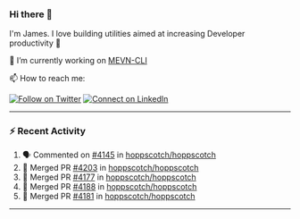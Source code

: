 ### Hi there 👋

I'm James. I love building utilities aimed at increasing Developer productivity :raised_hands: 

🔭 I’m currently working on [MEVN-CLI](https://github.com/madlabsinc/mevn-cli)

📫 How to reach me:

[![Follow on Twitter](https://img.shields.io/badge/--twitter?label=Twitter&logo=Twitter&style=social)](https://twitter.com/james_madhacks) [![Connect on LinkedIn](https://img.shields.io/badge/--linkedin?label=LinkedIn&logo=LinkedIn&style=social)](https://www.linkedin.com/in/jamesgeorge007)

---

### :zap: Recent Activity

<!--START_SECTION:activity-->
1. 🗣 Commented on [#4145](https://github.com/hoppscotch/hoppscotch/issues/4145#issuecomment-2244821558) in [hoppscotch/hoppscotch](https://github.com/hoppscotch/hoppscotch)
2. 🎉 Merged PR [#4203](https://github.com/hoppscotch/hoppscotch/pull/4203) in [hoppscotch/hoppscotch](https://github.com/hoppscotch/hoppscotch)
3. 🎉 Merged PR [#4177](https://github.com/hoppscotch/hoppscotch/pull/4177) in [hoppscotch/hoppscotch](https://github.com/hoppscotch/hoppscotch)
4. 🎉 Merged PR [#4188](https://github.com/hoppscotch/hoppscotch/pull/4188) in [hoppscotch/hoppscotch](https://github.com/hoppscotch/hoppscotch)
5. 🎉 Merged PR [#4181](https://github.com/hoppscotch/hoppscotch/pull/4181) in [hoppscotch/hoppscotch](https://github.com/hoppscotch/hoppscotch)
<!--END_SECTION:activity-->

---

<!--
**jamesgeorge007/jamesgeorge007** is a ✨ _special_ ✨ repository because its `README.md` (this file) appears on your GitHub profile.

Here are some ideas to get you started:

- 🌱 I’m currently learning ...
- 👯 I’m looking to collaborate on ...
- 🤔 I’m looking for help with ...
- 💬 Ask me about ...
- 😄 Pronouns: ...
- ⚡ Fun fact: ...
-->

